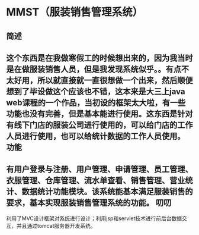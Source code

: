MMST（服装销售管理系统）
====
简述
----
这个东西是在我做寒假工的时候想出来的，因为我当时是在做服装销售人员，但是我发现系统似乎。。有点不太好用，所以就直接就一直很想做一个出来，然后顺便想到了毕设做这个应该也不错，这本来是大三上java web课程的一个作品，当初设的框架太大啦，有一些功能也没有完善，但是基本能进行使用。这东西是针对有线下门店的服装公司进行使用的，可以给门店的工作人员进行使用，也可以给统计数据的工作人员使用。
功能
----
有用户登录与注册、用户管理、申请管理、员工管理、衣服管理、仓库管理、流水单查看、销售管理、营业统计、数据统计功能模块。该系统能基本满足服装销售的要求，基本实现服装销售管理系统的功能。
叨叨
----
利用了MVC设计框架对系统进行设计；利用jsp和servlet技术进行前后台数据交互，并且通过tomcat服务器开发系统。

